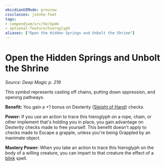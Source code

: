```yaml
---
obsidianUIMode: preview
cssclasses: json5e-feat
tags:
- compendium/src/5e/kpdm
- optional-feature/hieroglyph
aliases: ["Open the Hidden Springs and Unbolt the Shrine"]
---
```

# Open the Hidden Springs and Unbolt the Shrine
*Source: Deep Magic p. 219*  

This symbol represents casting off chains, putting down oppression, and opening pathways.

**Benefit:** You gain a +1 bonus on Dexterity ([Sleight of Hand](/compendium/rules/skills.md#Sleight%20of%20Hand)) checks.

**Power:** If you use an action to trace this hieroglyph on a rope, chain, or other implement that's holding you in place, you gain advantage on Dexterity checks made to free yourself. This benefit doesn't apply to checks made to Escape a grapple, unless you're being Grappled by an inanimate object.

**Mastery Power:** When you take an action to trace this hieroglyph on the body of a willing creature, you can impart to that creature the effect of a [blink](compendium/spells/blink.md) spell.